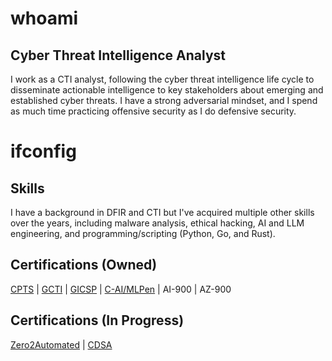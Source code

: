 # whoami

## Cyber Threat Intelligence Analyst
I work as a CTI analyst, following the cyber threat intelligence life cycle to disseminate actionable intelligence to key stakeholders about emerging and established cyber threats. I have a strong adversarial mindset, and I spend as much time practicing offensive security as I do defensive security.

# ifconfig

## Skills
I have a background in DFIR and CTI but I've acquired multiple other skills over the years, including malware analysis, ethical hacking, AI and LLM engineering, and programming/scripting (Python, Go, and Rust). 

## Certifications (Owned)
[CPTS](https://academy.hackthebox.com/preview/certifications/htb-certified-penetration-testing-specialist) | [GCTI](https://www.giac.org/certifications/cyber-threat-intelligence-gcti/) | [GICSP](https://www.giac.org/certifications/global-industrial-cyber-security-professional-gicsp/) | [C-AI/MLPen](https://secops.group/product/certified-ai-ml-pentester/) | AI-900 | AZ-900

## Certifications (In Progress)
[Zero2Automated](https://www.0ffset.net/training/zero2auto/) | [CDSA](https://academy.hackthebox.com/preview/certifications/htb-certified-defensive-security-analyst)
